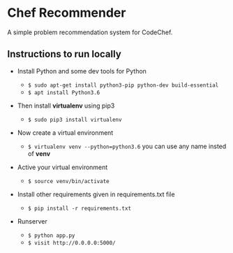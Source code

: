 # Chef Recommender

A simple problem recommendation system for CodeChef.

## Instructions to run locally

- Install Python and some dev tools for Python 
  - `$ sudo apt-get install python3-pip python-dev build-essential`
  - `$ apt install Python3.6`
  
- Then install **virtualenv** using pip3
  - `$ sudo pip3 install virtualenv`

- Now create a virtual environment 
  - `$ virtualenv venv --python=python3.6` you can use any name insted of **venv**

- Active your virtual environment 
  - `$ source venv/bin/activate`

- Install other requirements given in requirements.txt file
  - `$ pip install -r requirements.txt`

- Runserver
  - `$ python app.py`
  - `$ visit http://0.0.0.0:5000/`
